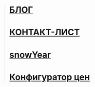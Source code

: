 
> # <a href="https://martiliones.github.io/bl0g/"> БЛОГ</a> <br>
> # <a href="https://martiliones.github.io/contacts/"> КОНТАКТ-ЛИСТ</a>
> # <a href="https://martiliones.github.io/snowYear/life.html"> snowYear</a>
> # <a href="https://martiliones.github.io/dist/">Конфигуратор цен</a>
